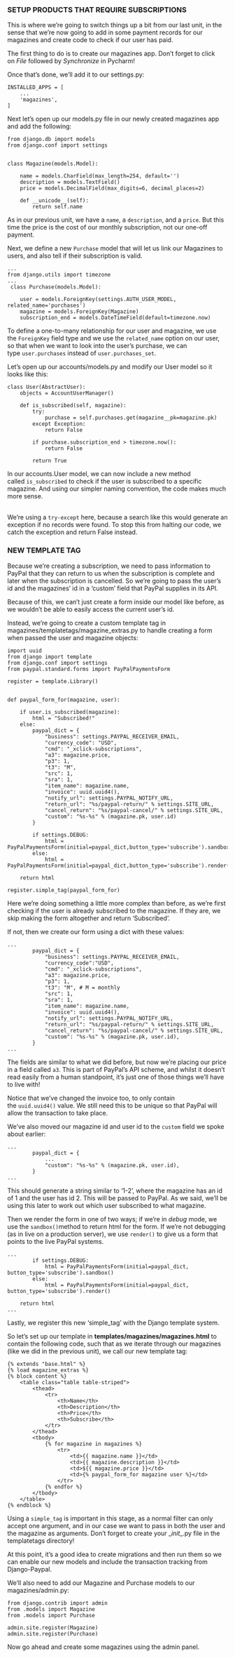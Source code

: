 ### SETUP PRODUCTS THAT REQUIRE SUBSCRIPTIONS

This is where we’re going to switch things up a bit from our last unit, in the
sense that we’re now going to add in some payment records for our magazines and
create code to check if our user has paid.

The first thing to do is to create our magazines app. Don’t forget to click
on *File* followed by *Synchronize* in Pycharm!

Once that’s done, we’ll add it to our settings.py:

~~~~~~~~~~~~~~~~~~~~~~~~~~~~~~~~~~~~~~~~~~~~~~~~~~~~~~~~~~~~~~~~~~~~~~~~~~~~~~~~
INSTALLED_APPS = [
    ...
    'magazines',
]
~~~~~~~~~~~~~~~~~~~~~~~~~~~~~~~~~~~~~~~~~~~~~~~~~~~~~~~~~~~~~~~~~~~~~~~~~~~~~~~~

Next let’s open up our models.py file in our newly created magazines app and add
the following:

~~~~~~~~~~~~~~~~~~~~~~~~~~~~~~~~~~~~~~~~~~~~~~~~~~~~~~~~~~~~~~~~~~~~~~~~~~~~~~~~
from django.db import models
from django.conf import settings
 
 
class Magazine(models.Model):
 
    name = models.CharField(max_length=254, default='')
    description = models.TextField()
    price = models.DecimalField(max_digits=6, decimal_places=2)
 
    def __unicode__(self):
        return self.name
~~~~~~~~~~~~~~~~~~~~~~~~~~~~~~~~~~~~~~~~~~~~~~~~~~~~~~~~~~~~~~~~~~~~~~~~~~~~~~~~

As in our previous unit, we have a `name`, a `description`, and a `price`. But
this time the price is the cost of our monthly subscription, not our one-off
payment.

Next, we define a new `Purchase` model that will let us link our Magazines to
users, and also tell if their subscription is valid.

~~~~~~~~~~~~~~~~~~~~~~~~~~~~~~~~~~~~~~~~~~~~~~~~~~~~~~~~~~~~~~~~~~~~~~~~~~~~~~~~
...
from django.utils import timezone
...
 class Purchase(models.Model):
 
    user = models.ForeignKey(settings.AUTH_USER_MODEL, related_name='purchases')
    magazine = models.ForeignKey(Magazine)
    subscription_end = models.DateTimeField(default=timezone.now)
~~~~~~~~~~~~~~~~~~~~~~~~~~~~~~~~~~~~~~~~~~~~~~~~~~~~~~~~~~~~~~~~~~~~~~~~~~~~~~~~

To define a one-to-many relationship for our user and magazine, we use
the `ForeignKey` field type and we use the `related_name` option on our user, so
that when we want to look into the user’s purchase, we can
type `user.purchases` instead of `user.purchases_set`.

Let’s open up our accounts/models.py and modify our User model so it looks like
this:

~~~~~~~~~~~~~~~~~~~~~~~~~~~~~~~~~~~~~~~~~~~~~~~~~~~~~~~~~~~~~~~~~~~~~~~~~~~~~~~~
class User(AbstractUser):
    objects = AccountUserManager()
 
    def is_subscribed(self, magazine):
        try:
            purchase = self.purchases.get(magazine__pk=magazine.pk)
        except Exception:
            return False
 
        if purchase.subscription_end > timezone.now():
            return False
 
        return True
~~~~~~~~~~~~~~~~~~~~~~~~~~~~~~~~~~~~~~~~~~~~~~~~~~~~~~~~~~~~~~~~~~~~~~~~~~~~~~~~

In our accounts.User model, we can now include a new method
called `is_subscribed` to check if the user is subscribed to a specific
magazine. And using our simpler naming convention, the code makes much more
sense.

   
We’re using a `try-except` here, because a search like this would generate an
exception if no records were found. To stop this from halting our code, we catch
the exception and return False instead.

### NEW TEMPLATE TAG

Because we’re creating a subscription, we need to pass information to PayPal
that they can return to us when the subscription is complete and later when the
subscription is cancelled. So we’re going to pass the user’s id and the
magazines’ id in a ‘custom’ field that PayPal supplies in its API.

Because of this, we can’t just create a form inside our model like before, as we
wouldn’t be able to easily access the current user’s id.

Instead, we’re going to create a custom template tag in
magazines/templatetags/magazine_extras.py to handle creating a form when passed
the user and magazine objects:

~~~~~~~~~~~~~~~~~~~~~~~~~~~~~~~~~~~~~~~~~~~~~~~~~~~~~~~~~~~~~~~~~~~~~~~~~~~~~~~~
import uuid
from django import template
from django.conf import settings
from paypal.standard.forms import PayPalPaymentsForm
 
register = template.Library()
 
 
def paypal_form_for(magazine, user):
 
    if user.is_subscribed(magazine):
        html = "Subscribed!"
    else:
        paypal_dict = {
            "business": settings.PAYPAL_RECEIVER_EMAIL,
            "currency_code": "USD",
            "cmd": "_xclick-subscriptions",
            "a3": magazine.price,
            "p3": 1,
            "t3": "M",
            "src": 1,
            "sra": 1,
            "item_name": magazine.name,
            "invoice": uuid.uuid4(),
            "notify_url": settings.PAYPAL_NOTIFY_URL,
            "return_url": "%s/paypal-return/" % settings.SITE_URL,
            "cancel_return": "%s/paypal-cancel/" % settings.SITE_URL,
            "custom": "%s-%s" % (magazine.pk, user.id)
        }
 
        if settings.DEBUG:
            html = PayPalPaymentsForm(initial=paypal_dict,button_type='subscribe').sandbox()
        else:
            html = PayPalPaymentsForm(initial=paypal_dict,button_type='subscribe').render()
 
    return html
 
register.simple_tag(paypal_form_for)
~~~~~~~~~~~~~~~~~~~~~~~~~~~~~~~~~~~~~~~~~~~~~~~~~~~~~~~~~~~~~~~~~~~~~~~~~~~~~~~~

Here we’re doing something a little more complex than before, as we’re first
checking if the user is already subscribed to the magazine. If they are, we skip
making the form altogether and return ‘Subscribed’.

If not, then we create our form using a dict with these values:

~~~~~~~~~~~~~~~~~~~~~~~~~~~~~~~~~~~~~~~~~~~~~~~~~~~~~~~~~~~~~~~~~~~~~~~~~~~~~~~~
...
        paypal_dict = {
            "business": settings.PAYPAL_RECEIVER_EMAIL,
            "currency_code":"USD",
            "cmd": "_xclick-subscriptions",
            "a3": magazine.price,
            "p3": 1,
            "t3": "M", # M = monthly
            "src": 1,
            "sra": 1,
            "item_name": magazine.name,
            "invoice": uuid.uuid4(),
            "notify_url": settings.PAYPAL_NOTIFY_URL,
            "return_url": "%s/paypal-return/" % settings.SITE_URL,
            "cancel_return": "%s/paypal-cancel/" % settings.SITE_URL,
            "custom": "%s-%s" % (magazine.pk, user.id),
        }
...
~~~~~~~~~~~~~~~~~~~~~~~~~~~~~~~~~~~~~~~~~~~~~~~~~~~~~~~~~~~~~~~~~~~~~~~~~~~~~~~~

The fields are similar to what we did before, but now we’re placing our price in
a field called `a3`. This is part of PayPal’s API scheme, and whilst it doesn’t
read easily from a human standpoint, it’s just one of those things we’ll have to
live with!

Notice that we’ve changed the invoice too, to only contain
the `uuid.uuid4()` value. We still need this to be unique so that PayPal will
allow the transaction to take place.

We’ve also moved our magazine id and user id to the `custom` field we spoke
about earlier:

~~~~~~~~~~~~~~~~~~~~~~~~~~~~~~~~~~~~~~~~~~~~~~~~~~~~~~~~~~~~~~~~~~~~~~~~~~~~~~~~
...
        paypal_dict = {
            ...
            "custom": "%s-%s" % (magazine.pk, user.id),
        }
...
~~~~~~~~~~~~~~~~~~~~~~~~~~~~~~~~~~~~~~~~~~~~~~~~~~~~~~~~~~~~~~~~~~~~~~~~~~~~~~~~

This should generate a string similar to ‘1-2’, where the magazine has an id of
1 and the user has id 2. This will be passed to PayPal. As we said, we’ll be
using this later to work out which user subscribed to what magazine.

Then we render the form in one of two ways; if we’re in *debug* mode, we use
the `sandbox()`method to return html for the form. If we’re not debugging (as in
live on a production server), we use `render()` to give us a form that points to
the live PayPal systems.

~~~~~~~~~~~~~~~~~~~~~~~~~~~~~~~~~~~~~~~~~~~~~~~~~~~~~~~~~~~~~~~~~~~~~~~~~~~~~~~~
...
        if settings.DEBUG:
            html = PayPalPaymentsForm(initial=paypal_dict, button_type='subscribe').sandbox()
        else:
            html = PayPalPaymentsForm(initial=paypal_dict, button_type='subscribe').render()
 
    return html
...
~~~~~~~~~~~~~~~~~~~~~~~~~~~~~~~~~~~~~~~~~~~~~~~~~~~~~~~~~~~~~~~~~~~~~~~~~~~~~~~~

Lastly, we register this new ‘simple_tag’ with the Django template system.

So let’s set up our template in **templates/magazines/magazines.html** to
contain the following code, such that as we iterate through our magazines (like
we did in the previous unit), we call our new template tag:

~~~~~~~~~~~~~~~~~~~~~~~~~~~~~~~~~~~~~~~~~~~~~~~~~~~~~~~~~~~~~~~~~~~~~~~~~~~~~~~~
{% extends "base.html" %}
{% load magazine_extras %}
{% block content %}
    <table class="table table-striped">
        <thead>
            <tr>
                <th>Name</th>
                <th>Description</th>
                <th>Price</th>
                <th>Subscribe</th>
            </tr>
        </thead>
        <tbody>
            {% for magazine in magazines %}
                <tr>
                    <td>{{ magazine.name }}</td>
                    <td>{{ magazine.description }}</td>
                    <td>${{ magazine.price }}</td>
                    <td>{% paypal_form_for magazine user %}</td>
                </tr>
            {% endfor %}
        </tbody>
    </table>
{% endblock %}
~~~~~~~~~~~~~~~~~~~~~~~~~~~~~~~~~~~~~~~~~~~~~~~~~~~~~~~~~~~~~~~~~~~~~~~~~~~~~~~~

  
Using a `simple_tag` is important in this stage, as a normal filter can only
accept one argument, and in our case we want to pass in both the user and the
magazine as arguments. Don’t forget to create your \__init__.py file in the
templatetags directory!

At this point, it’s a good idea to create migrations and then run them so we can
enable our new models and include the transaction tracking from Django-Paypal.

We’ll also need to add our Magazine and Purchase models to our
magazines/admin.py:

~~~~~~~~~~~~~~~~~~~~~~~~~~~~~~~~~~~~~~~~~~~~~~~~~~~~~~~~~~~~~~~~~~~~~~~~~~~~~~~~
from django.contrib import admin
from .models import Magazine
from .models import Purchase
 
admin.site.register(Magazine)
admin.site.register(Purchase)
~~~~~~~~~~~~~~~~~~~~~~~~~~~~~~~~~~~~~~~~~~~~~~~~~~~~~~~~~~~~~~~~~~~~~~~~~~~~~~~~

Now go ahead and create some magazines using the admin panel.
